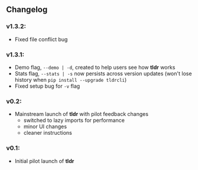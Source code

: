 ## Changelog
### v1.3.2:
- Fixed file conflict bug

### v1.3.1:
- Demo flag, ```--demo | -d```, created to help users see how **tldr** works
- Stats flag, ```--stats | -s``` now persists across version updates (won't lose history when ```pip install --upgrade tldrcli```)
- Fixed setup bug for ```-v``` flag 

### v0.2:
- Mainstream launch of **tldr** with pilot feedback changes
  - switched to lazy imports for performance
  - minor UI changes
  - cleaner instructions

### v0.1:
- Initial pilot launch of **tldr**
